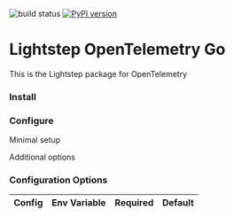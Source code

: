 ![build status](https://github.com/lightstep/opentelemetry-go/workflows/build/badge.svg) [![PyPI version](https://badge.fury.io/py/opentelemetry-lightstep.svg)](https://badge.fury.io/py/opentelemetry-lightstep)

# Lightstep OpenTelemetry Go

This is the Lightstep package for OpenTelemetry

### Install

### Configure

Minimal setup

Additional options

### Configuration Options

|Config|Env Variable|Required|Default|
|------|------------|--------|-------|
